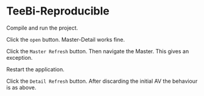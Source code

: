 # TeeBi-Reproducible

Compile and run the project.

Click the `open` button. Master-Detail works fine.

Click the `Master Refresh` button. Then navigate the Master. This gives an exception.

Restart the application.

Click the `Detail Refresh` button. After discarding the initial AV the behaviour is as above.
